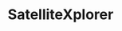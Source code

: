 ---
title: SatelliteXplorer
description: Explore Active Satellite Orbiting Earth.
url: https://geoxc-apps.bd.esri.com/space/satellite-explorer/
image:
    # url: '/assets/images/cafe.png'
    # alt: 'Cafe'
tags: ['osint', 'satellite', 'track']
pubDate: 2023-11-08
draft: false
---